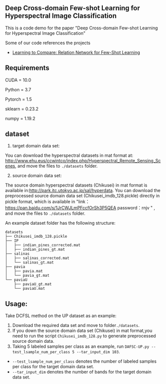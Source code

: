 ## Deep Cross-domain Few-shot Learning for Hyperspectral Image Classification
This is a code demo for the paper "Deep Cross-domain Few-shot Learning for Hyperspectral Image Classification"

Some of our code references the projects
* [Learning to Compare: Relation Network for Few-Shot Learning](https://github.com/floodsung/LearningToCompare_FSL.git)


## Requirements
CUDA = 10.0

Python = 3.7 

Pytorch = 1.5 

sklearn = 0.23.2

numpy = 1.19.2

## dataset
1. target domain data set:

You can download the hyperspectral datasets in mat format at: http://www.ehu.eus/ccwintco/index.php/Hyperspectral_Remote_Sensing_Scenes, and move the files to `./datasets` folder.

2. source domain data set:

The source domain  hyperspectral datasets (Chikusei) in mat format is available in:http://park.itc.utokyo.ac.jp/sal/hyperdata.
You can download the preprocessed source domain data set (Chikusei_imdb_128.pickle) directly in pickle format, which is available in "link：https://pan.baidu.com/s/1JrCWJLmPFccfOrSh3P5QEA password：rnjv " , and move the files to `./datasets` folder.

An example dataset folder has the following structure:
```
datasets
├── Chikusei_imdb_128.pickle
├── IP
│   ├── indian_pines_corrected.mat
│   ├── indian_pines_gt.mat
├── salinas
│   ├── salinas_corrected.mat
│   └── salinas_gt.mat
├── pavia
│   ├── pavia.mat
│   └── pavia_gt.mat
└── paviaU
    ├── paviaU_gt.mat
    └── paviaU.mat
```

## Usage:
Take DCFSL method on the UP dataset as an example: 
1. Download the required data set and move to folder`./datasets`.
2. If you down the source domain data set (Chikusei) in mat format,you need to run the script `Chikusei_imdb_128.py` to generate preprocessed source domain data. 
3. Taking 5 labeled samples per class as an example, run `DAFSC-UP.py --test_lsample_num_per_class 5 --tar_input_dim 103`. 
 * `--test_lsample_num_per_class` denotes the number of labeled samples per class for the target domain data set.
 * `--tar_input_dim` denotes the number of bands for the target domain data set.
